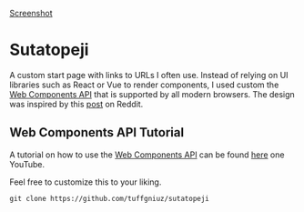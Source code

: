 [Screenshot](ss.png)

# Sutatopeji

A custom start page with links to URLs I often use. Instead of relying on UI libraries such as React or Vue to render components, I used custom the [Web Components API](https://developer.mozilla.org/en-US/docs/Web/Web_Components) that is supported by all modern browsers. The design was inspired by this [post](https://www.reddit.com/r/startpages/comments/wzw98e/simple_monochrome_homepage_and_a_script_to/) on Reddit.

## Web Components API Tutorial

A tutorial on how to use the [Web Components API](https://developer.mozilla.org/en-US/docs/Web/Web_Components) can be found [here](https://youtu.be/P1spwHdHqZI) one YouTube.

Feel free to customize this to your liking.

`git clone https://github.com/tuffgniuz/sutatopeji`
